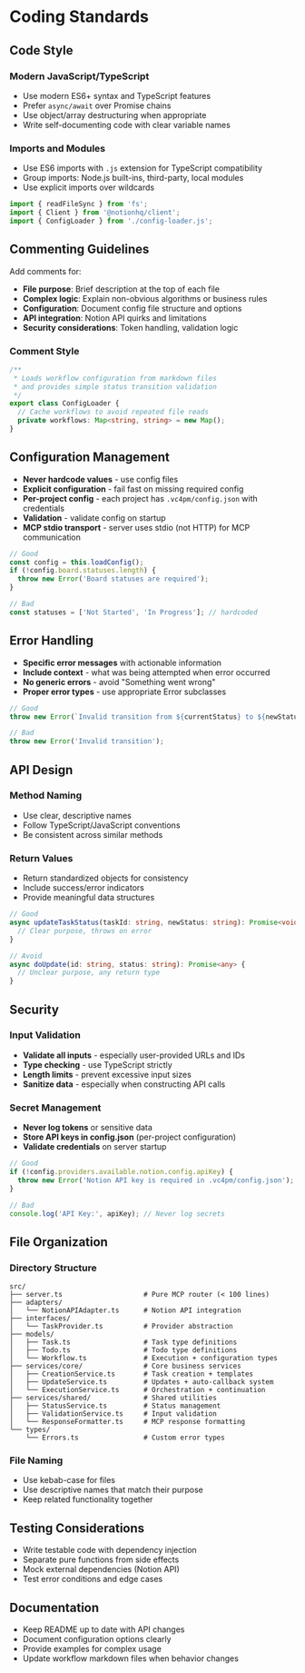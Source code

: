 # Coding Standards

## Code Style

### Modern JavaScript/TypeScript
- Use modern ES6+ syntax and TypeScript features
- Prefer `async/await` over Promise chains
- Use object/array destructuring when appropriate
- Write self-documenting code with clear variable names

### Imports and Modules
- Use ES6 imports with `.js` extension for TypeScript compatibility
- Group imports: Node.js built-ins, third-party, local modules
- Use explicit imports over wildcards

```typescript
import { readFileSync } from 'fs';
import { Client } from '@notionhq/client';
import { ConfigLoader } from './config-loader.js';
```

## Commenting Guidelines

Add comments for:
- **File purpose**: Brief description at the top of each file
- **Complex logic**: Explain non-obvious algorithms or business rules
- **Configuration**: Document config file structure and options
- **API integration**: Notion API quirks and limitations
- **Security considerations**: Token handling, validation logic

### Comment Style
```typescript
/**
 * Loads workflow configuration from markdown files
 * and provides simple status transition validation
 */
export class ConfigLoader {
  // Cache workflows to avoid repeated file reads
  private workflows: Map<string, string> = new Map();
}
```

## Configuration Management

- **Never hardcode values** - use config files
- **Explicit configuration** - fail fast on missing required config
- **Per-project config** - each project has `.vc4pm/config.json` with credentials
- **Validation** - validate config on startup
- **MCP stdio transport** - server uses stdio (not HTTP) for MCP communication

```typescript
// Good
const config = this.loadConfig();
if (!config.board.statuses.length) {
  throw new Error('Board statuses are required');
}

// Bad
const statuses = ['Not Started', 'In Progress']; // hardcoded
```

## Error Handling

- **Specific error messages** with actionable information
- **Include context** - what was being attempted when error occurred
- **No generic errors** - avoid "Something went wrong"
- **Proper error types** - use appropriate Error subclasses

```typescript
// Good
throw new Error(`Invalid transition from ${currentStatus} to ${newStatus}. Allowed: ${allowedTransitions.join(', ')}`);

// Bad
throw new Error('Invalid transition');
```

## API Design

### Method Naming
- Use clear, descriptive names
- Follow TypeScript/JavaScript conventions
- Be consistent across similar methods

### Return Values
- Return standardized objects for consistency
- Include success/error indicators
- Provide meaningful data structures

```typescript
// Good
async updateTaskStatus(taskId: string, newStatus: string): Promise<void> {
  // Clear purpose, throws on error
}

// Avoid
async doUpdate(id: string, status: string): Promise<any> {
  // Unclear purpose, any return type
}
```

## Security

### Input Validation
- **Validate all inputs** - especially user-provided URLs and IDs
- **Type checking** - use TypeScript strictly
- **Length limits** - prevent excessive input sizes
- **Sanitize data** - especially when constructing API calls

### Secret Management
- **Never log tokens** or sensitive data
- **Store API keys in config.json** (per-project configuration)
- **Validate credentials** on server startup

```typescript
// Good
if (!config.providers.available.notion.config.apiKey) {
  throw new Error('Notion API key is required in .vc4pm/config.json');
}

// Bad
console.log('API Key:', apiKey); // Never log secrets
```

## File Organization

### Directory Structure
```
src/
├── server.ts                    # Pure MCP router (< 100 lines)
├── adapters/
│   └── NotionAPIAdapter.ts      # Notion API integration
├── interfaces/
│   └── TaskProvider.ts          # Provider abstraction
├── models/
│   ├── Task.ts                  # Task type definitions
│   ├── Todo.ts                  # Todo type definitions
│   └── Workflow.ts              # Execution + configuration types
├── services/core/               # Core business services
│   ├── CreationService.ts       # Task creation + templates
│   ├── UpdateService.ts         # Updates + auto-callback system
│   └── ExecutionService.ts      # Orchestration + continuation
├── services/shared/             # Shared utilities
│   ├── StatusService.ts         # Status management
│   ├── ValidationService.ts     # Input validation
│   └── ResponseFormatter.ts     # MCP response formatting
└── types/
    └── Errors.ts                # Custom error types
```

### File Naming
- Use kebab-case for files
- Use descriptive names that match their purpose
- Keep related functionality together

## Testing Considerations

- Write testable code with dependency injection
- Separate pure functions from side effects
- Mock external dependencies (Notion API)
- Test error conditions and edge cases

## Documentation

- Keep README up to date with API changes
- Document configuration options clearly
- Provide examples for complex usage
- Update workflow markdown files when behavior changes